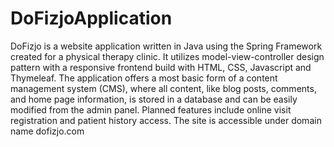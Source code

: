 # DoFizjoApplication

DoFizjo is a website application written in Java using the Spring Framework created for a physical therapy clinic. It utilizes model-view-controller design pattern with a responsive frontend build with HTML, CSS, Javascript and Thymeleaf. The application offers a most basic form of a content management system (CMS), where all content, like blog posts, comments, and home page information, is stored in a database and can be easily modified from the admin panel. Planned features include online visit registration and patient history access. The site is accessible under domain name dofizjo.com
